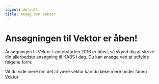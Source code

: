 ```yaml
---
layout: default
title: Ansøg som Vektor
---
```

<h1>Ansøgningen til Vektor er åben!</h1>

<p>Ansøgningen til Vektor i vinterstarten 2016 er åben, så skynd dig at skrive din allerbedste ansøgning til KABS i dag. Du kan ansøge ved at udfylde følgene form: 
<a href="https://goo.gl/forms/qHFVFUhs0qBgd3MC3"></a></p>

<p>Vil du vide mere om det at være vektor kan du læse mere under fanen <a href="https://blivawesome.dk/vektor.html">Vektor</a>.</p>